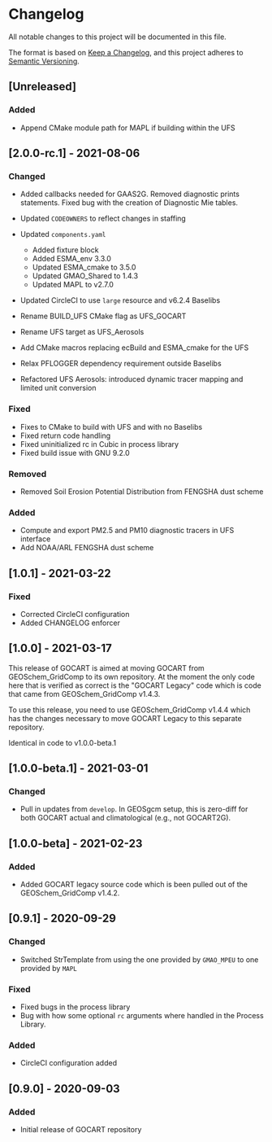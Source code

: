 # Changelog

All notable changes to this project will be documented in this file.

The format is based on [Keep a Changelog](https://keepachangelog.com/en/1.0.0/),
and this project adheres to [Semantic Versioning](https://semver.org/spec/v2.0.0.html).

## [Unreleased]

### Added

- Append CMake module path for MAPL if building within the UFS

## [2.0.0-rc.1] - 2021-08-06

### Changed

- Added callbacks needed for GAAS2G. Removed diagnostic prints statements. Fixed bug with
  the creation of Diagnostic Mie tables.
  
- Updated `CODEOWNERS` to reflect changes in staffing
- Updated `components.yaml`
  - Added fixture block
  - Added ESMA_env 3.3.0
  - Updated ESMA_cmake to 3.5.0
  - Updated GMAO_Shared to 1.4.3
  - Updated MAPL to v2.7.0
- Updated CircleCI to use `large` resource and v6.2.4 Baselibs
- Rename BUILD_UFS CMake flag as UFS_GOCART
- Rename UFS target as UFS_Aerosols
- Add CMake macros replacing ecBuild and ESMA_cmake for the UFS
- Relax PFLOGGER dependency requirement outside Baselibs
- Refactored UFS Aerosols: introduced dynamic tracer mapping and limited unit conversion

### Fixed

- Fixes to CMake to build with UFS and with no Baselibs
- Fixed return code handling
- Fixed uninitialized rc in Cubic in process library
- Fixed build issue with GNU 9.2.0

### Removed

- Removed Soil Erosion Potential Distribution from FENGSHA dust scheme

### Added

- Compute and export PM2.5 and PM10 diagnostic tracers in UFS interface
- Add NOAA/ARL FENGSHA dust scheme

## [1.0.1] - 2021-03-22

### Fixed

- Corrected CircleCI configuration
- Added CHANGELOG enforcer

## [1.0.0] - 2021-03-17

This release of GOCART is aimed at moving GOCART from GEOSchem_GridComp to its own repository. At the moment the only code here that is verified as correct is the "GOCART Legacy" code which is code that came from GEOSchem_GridComp v1.4.3.

To use this release, you need to use GEOSchem_GridComp v1.4.4 which has the changes necessary to move GOCART Legacy to this separate repository.

Identical in code to v1.0.0-beta.1
 
## [1.0.0-beta.1] - 2021-03-01

### Changed

- Pull in updates from `develop`. In GEOSgcm setup, this is zero-diff for both GOCART actual and climatological (e.g., not GOCART2G).

## [1.0.0-beta] - 2021-02-23

### Added

- Added GOCART legacy source code which is been pulled out of the GEOSchem_GridComp v1.4.2.

## [0.9.1] - 2020-09-29

### Changed

- Switched StrTemplate from using the one provided by `GMAO_MPEU` to one provided by `MAPL`

### Fixed

- Fixed bugs in the process library
- Bug with how some optional `rc` arguments where handled in the Process Library.
 
### Added

- CircleCI configuration added
 
## [0.9.0] - 2020-09-03

### Added

- Initial release of GOCART repository
